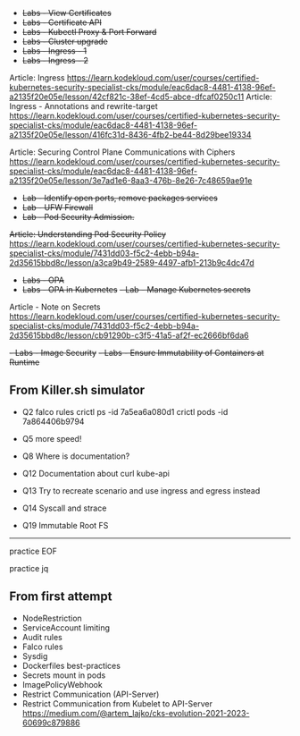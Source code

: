- ~~Labs - View Certificates~~
- ~~Labs - Certificate API~~
- ~~Labs - Kubectl Proxy & Port Forward~~
- ~~Labs - Cluster upgrade~~
- ~~Labs - Ingress - 1~~
- ~~Labs - Ingress - 2~~

Article: Ingress
https://learn.kodekloud.com/user/courses/certified-kubernetes-security-specialist-cks/module/eac6dac8-4481-4138-96ef-a2135f20e05e/lesson/42cf821c-38ef-4cd5-abce-dfcaf0250c11
Article: Ingress - Annotations and rewrite-target
https://learn.kodekloud.com/user/courses/certified-kubernetes-security-specialist-cks/module/eac6dac8-4481-4138-96ef-a2135f20e05e/lesson/416fc31d-8436-4fb2-be44-8d29bee19334

Article: Securing Control Plane Communications with Ciphers
https://learn.kodekloud.com/user/courses/certified-kubernetes-security-specialist-cks/module/eac6dac8-4481-4138-96ef-a2135f20e05e/lesson/3e7ad1e6-8aa3-476b-8e26-7c48659ae91e

- ~~Lab - Identify open ports, remove packages services~~
- ~~Lab - UFW Firewall~~
- ~~Lab - Pod Security Admission.~~

~~Article: Understanding Pod Security Policy~~
https://learn.kodekloud.com/user/courses/certified-kubernetes-security-specialist-cks/module/7431dd03-f5c2-4ebb-b94a-2d35615bbd8c/lesson/a3ca9b49-2589-4497-afb1-213b9c4dc47d

- ~~Labs - OPA~~
- ~~Labs - OPA in Kubernetes~~
~~- Lab - Manage Kubernetes secrets~~

Article - Note on Secrets
https://learn.kodekloud.com/user/courses/certified-kubernetes-security-specialist-cks/module/7431dd03-f5c2-4ebb-b94a-2d35615bbd8c/lesson/cb91290b-c3f5-41a5-af2f-ec2666bf6da6

~~- Labs - Image Security~~
~~- Labs - Ensure Immutability of Containers at Runtime~~

## From Killer.sh simulator
- Q2
falco rules
crictl ps -id 7a5ea6a080d1
crictl pods -id 7a864406b9794

- Q5 more speed!

- Q8
Where is documentation?

- Q12
Documentation about curl kube-api

- Q13
Try to recreate scenario and use ingress and egress instead

- Q14
Syscall and strace

- Q19
Immutable Root FS

---
practice EOF

practice jq

## From first attempt

- NodeRestriction
- ServiceAccount limiting
- Audit rules
- Falco rules
- Sysdig
- Dockerfiles best-practices
- Secrets mount in pods
 - ImagePolicyWebhook
 - Restrict Communication (API-Server)
 - Restrict Communication from Kubelet to API-Server
https://medium.com/@artem_lajko/cks-evolution-2021-2023-60699c879886

